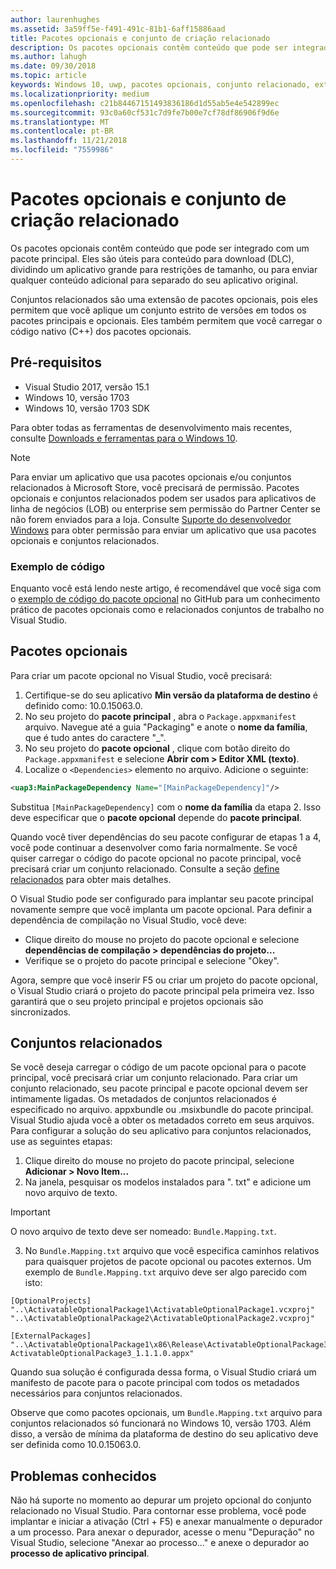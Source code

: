 ```yaml
---
author: laurenhughes
ms.assetid: 3a59ff5e-f491-491c-81b1-6aff15886aad
title: Pacotes opcionais e conjunto de criação relacionado
description: Os pacotes opcionais contêm conteúdo que pode ser integrado com um pacote principal. Estes são úteis para o conteúdo para download (DLC), dividindo um aplicativo grande para restrições de tamanho ou para enviar qualquer conteúdo adicional para separado do seu aplicativo original.
ms.author: lahugh
ms.date: 09/30/2018
ms.topic: article
keywords: Windows 10, uwp, pacotes opcionais, conjunto relacionado, extensão de pacote, o visual studio
ms.localizationpriority: medium
ms.openlocfilehash: c21b84467151493836186d1d55ab5e4e542899ec
ms.sourcegitcommit: 93c0a60cf531c7d9fe7b00e7cf78df86906f9d6e
ms.translationtype: MT
ms.contentlocale: pt-BR
ms.lasthandoff: 11/21/2018
ms.locfileid: "7559986"
---
```

# <a name="optional-packages-and-related-set-authoring"></a>Pacotes opcionais e conjunto de criação relacionado
Os pacotes opcionais contêm conteúdo que pode ser integrado com um pacote principal. Eles são úteis para conteúdo para download (DLC), dividindo um aplicativo grande para restrições de tamanho, ou para enviar qualquer conteúdo adicional para separado do seu aplicativo original.

Conjuntos relacionados são uma extensão de pacotes opcionais, pois eles permitem que você aplique um conjunto estrito de versões em todos os pacotes principais e opcionais. Eles também permitem que você carregar o código nativo (C++) dos pacotes opcionais. 

## <a name="prerequisites"></a>Pré-requisitos

- Visual Studio 2017, versão 15.1
- Windows 10, versão 1703
- Windows 10, versão 1703 SDK

Para obter todas as ferramentas de desenvolvimento mais recentes, consulte [Downloads e ferramentas para o Windows 10](https://developer.microsoft.com/windows/downloads).

> [!NOTE]
> Para enviar um aplicativo que usa pacotes opcionais e/ou conjuntos relacionados à Microsoft Store, você precisará de permissão. Pacotes opcionais e conjuntos relacionados podem ser usados para aplicativos de linha de negócios (LOB) ou enterprise sem permissão do Partner Center se não forem enviados para a loja. Consulte [Suporte do desenvolvedor Windows](https://developer.microsoft.com/windows/support) para obter permissão para enviar um aplicativo que usa pacotes opcionais e conjuntos relacionados.

### <a name="code-sample"></a>Exemplo de código
Enquanto você está lendo neste artigo, é recomendável que você siga com o [exemplo de código do pacote opcional](https://github.com/AppInstaller/OptionalPackageSample) no GitHub para um conhecimento prático de pacotes opcionais como e relacionados conjuntos de trabalho no Visual Studio.

## <a name="optional-packages"></a>Pacotes opcionais
Para criar um pacote opcional no Visual Studio, você precisará:
1. Certifique-se do seu aplicativo **Min versão da plataforma de destino** é definido como: 10.0.15063.0.
2. No seu projeto do **pacote principal** , abra o `Package.appxmanifest` arquivo. Navegue até a guia "Packaging" e anote o **nome da família**, que é tudo antes do caractere "_".
3. No seu projeto do **pacote opcional** , clique com botão direito do `Package.appxmanifest` e selecione **Abrir com > Editor XML (texto)**.
4. Localize o `<Dependencies>` elemento no arquivo. Adicione o seguinte:

```XML
<uap3:MainPackageDependency Name="[MainPackageDependency]"/>
```

Substitua `[MainPackageDependency]` com o **nome da família** da etapa 2. Isso deve especificar que o **pacote opcional** depende do **pacote principal**.

Quando você tiver dependências do seu pacote configurar de etapas 1 a 4, você pode continuar a desenvolver como faria normalmente. Se você quiser carregar o código do pacote opcional no pacote principal, você precisará criar um conjunto relacionado. Consulte a seção [define relacionados](#related_sets) para obter mais detalhes.

O Visual Studio pode ser configurado para implantar seu pacote principal novamente sempre que você implanta um pacote opcional. Para definir a dependência de compilação no Visual Studio, você deve:

- Clique direito do mouse no projeto do pacote opcional e selecione **dependências de compilação > dependências do projeto...**
- Verifique se o projeto do pacote principal e selecione "Okey". 

Agora, sempre que você inserir F5 ou criar um projeto do pacote opcional, o Visual Studio criará o projeto do pacote principal pela primeira vez. Isso garantirá que o seu projeto principal e projetos opcionais são sincronizados.

## Conjuntos relacionados<a name="related_sets"></a>

Se você deseja carregar o código de um pacote opcional para o pacote principal, você precisará criar um conjunto relacionado. Para criar um conjunto relacionado, seu pacote principal e pacote opcional devem ser intimamente ligadas. Os metadados de conjuntos relacionados é especificado no arquivo. appxbundle ou .msixbundle do pacote principal. Visual Studio ajuda você a obter os metadados correto em seus arquivos. Para configurar a solução do seu aplicativo para conjuntos relacionados, use as seguintes etapas:

1. Clique direito do mouse no projeto do pacote principal, selecione **Adicionar > Novo Item...**
2. Na janela, pesquisar os modelos instalados para ". txt" e adicione um novo arquivo de texto.
> [!IMPORTANT]
> O novo arquivo de texto deve ser nomeado: `Bundle.Mapping.txt`.
3. No `Bundle.Mapping.txt` arquivo que você especifica caminhos relativos para quaisquer projetos de pacote opcional ou pacotes externos. Um exemplo de `Bundle.Mapping.txt` arquivo deve ser algo parecido com isto:

```syntax
[OptionalProjects]
"..\ActivatableOptionalPackage1\ActivatableOptionalPackage1.vcxproj"
"..\ActivatableOptionalPackage2\ActivatableOptionalPackage2.vcxproj"

[ExternalPackages]
"..\ActivatableOptionalPackage1\x86\Release\ActivatableOptionalPackage3_1.1.1.0\ ActivatableOptionalPackage3_1.1.1.0.appx"
```

Quando sua solução é configurada dessa forma, o Visual Studio criará um manifesto de pacote para o pacote principal com todos os metadados necessários para conjuntos relacionados. 

Observe que como pacotes opcionais, um `Bundle.Mapping.txt` arquivo para conjuntos relacionados só funcionará no Windows 10, versão 1703. Além disso, a versão de mínima da plataforma de destino do seu aplicativo deve ser definida como 10.0.15063.0.

## Problemas conhecidos<a name="known_issues"></a>

Não há suporte no momento ao depurar um projeto opcional do conjunto relacionado no Visual Studio. Para contornar esse problema, você pode implantar e iniciar a ativação (Ctrl + F5) e anexar manualmente o depurador a um processo. Para anexar o depurador, acesse o menu "Depuração" no Visual Studio, selecione "Anexar ao processo..." e anexe o depurador ao **processo de aplicativo principal**.